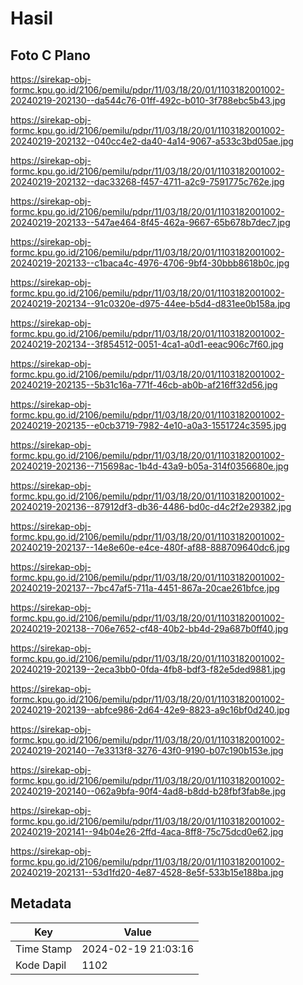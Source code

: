 # Hasil

## Foto C Plano

https://sirekap-obj-formc.kpu.go.id/2106/pemilu/pdpr/11/03/18/20/01/1103182001002-20240219-202130--da544c76-01ff-492c-b010-3f788ebc5b43.jpg

https://sirekap-obj-formc.kpu.go.id/2106/pemilu/pdpr/11/03/18/20/01/1103182001002-20240219-202132--040cc4e2-da40-4a14-9067-a533c3bd05ae.jpg

https://sirekap-obj-formc.kpu.go.id/2106/pemilu/pdpr/11/03/18/20/01/1103182001002-20240219-202132--dac33268-f457-4711-a2c9-7591775c762e.jpg

https://sirekap-obj-formc.kpu.go.id/2106/pemilu/pdpr/11/03/18/20/01/1103182001002-20240219-202133--547ae464-8f45-462a-9667-65b678b7dec7.jpg

https://sirekap-obj-formc.kpu.go.id/2106/pemilu/pdpr/11/03/18/20/01/1103182001002-20240219-202133--c1baca4c-4976-4706-9bf4-30bbb8618b0c.jpg

https://sirekap-obj-formc.kpu.go.id/2106/pemilu/pdpr/11/03/18/20/01/1103182001002-20240219-202134--91c0320e-d975-44ee-b5d4-d831ee0b158a.jpg

https://sirekap-obj-formc.kpu.go.id/2106/pemilu/pdpr/11/03/18/20/01/1103182001002-20240219-202134--3f854512-0051-4ca1-a0d1-eeac906c7f60.jpg

https://sirekap-obj-formc.kpu.go.id/2106/pemilu/pdpr/11/03/18/20/01/1103182001002-20240219-202135--5b31c16a-771f-46cb-ab0b-af216ff32d56.jpg

https://sirekap-obj-formc.kpu.go.id/2106/pemilu/pdpr/11/03/18/20/01/1103182001002-20240219-202135--e0cb3719-7982-4e10-a0a3-1551724c3595.jpg

https://sirekap-obj-formc.kpu.go.id/2106/pemilu/pdpr/11/03/18/20/01/1103182001002-20240219-202136--715698ac-1b4d-43a9-b05a-314f0356680e.jpg

https://sirekap-obj-formc.kpu.go.id/2106/pemilu/pdpr/11/03/18/20/01/1103182001002-20240219-202136--87912df3-db36-4486-bd0c-d4c2f2e29382.jpg

https://sirekap-obj-formc.kpu.go.id/2106/pemilu/pdpr/11/03/18/20/01/1103182001002-20240219-202137--14e8e60e-e4ce-480f-af88-888709640dc6.jpg

https://sirekap-obj-formc.kpu.go.id/2106/pemilu/pdpr/11/03/18/20/01/1103182001002-20240219-202137--7bc47af5-711a-4451-867a-20cae261bfce.jpg

https://sirekap-obj-formc.kpu.go.id/2106/pemilu/pdpr/11/03/18/20/01/1103182001002-20240219-202138--706e7652-cf48-40b2-bb4d-29a687b0ff40.jpg

https://sirekap-obj-formc.kpu.go.id/2106/pemilu/pdpr/11/03/18/20/01/1103182001002-20240219-202139--2eca3bb0-0fda-4fb8-bdf3-f82e5ded9881.jpg

https://sirekap-obj-formc.kpu.go.id/2106/pemilu/pdpr/11/03/18/20/01/1103182001002-20240219-202139--abfce986-2d64-42e9-8823-a9c16bf0d240.jpg

https://sirekap-obj-formc.kpu.go.id/2106/pemilu/pdpr/11/03/18/20/01/1103182001002-20240219-202140--7e3313f8-3276-43f0-9190-b07c190b153e.jpg

https://sirekap-obj-formc.kpu.go.id/2106/pemilu/pdpr/11/03/18/20/01/1103182001002-20240219-202140--062a9bfa-90f4-4ad8-b8dd-b28fbf3fab8e.jpg

https://sirekap-obj-formc.kpu.go.id/2106/pemilu/pdpr/11/03/18/20/01/1103182001002-20240219-202141--94b04e26-2ffd-4aca-8ff8-75c75dcd0e62.jpg

https://sirekap-obj-formc.kpu.go.id/2106/pemilu/pdpr/11/03/18/20/01/1103182001002-20240219-202131--53d1fd20-4e87-4528-8e5f-533b15e188ba.jpg


## Metadata

| Key        | Value               |
| ---------- | ------------------- |
| Time Stamp | 2024-02-19 21:03:16 |
| Kode Dapil | 1102                |



